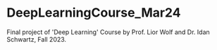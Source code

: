 # DeepLearningCourse_Mar24
Final project of 'Deep Learning' Course by Prof. Lior Wolf and Dr. Idan Schwartz, Fall 2023.
